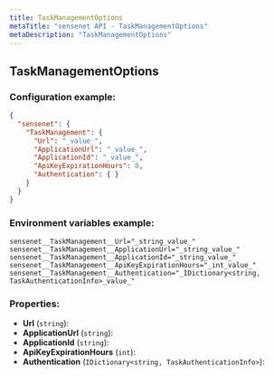 ```yaml
---
title: TaskManagementOptions
metaTitle: "sensenet API - TaskManagementOptions"
metaDescription: "TaskManagementOptions"
---
```


## TaskManagementOptions


### Configuration example:
``` json
{
  "sensenet": {
    "TaskManagement": {
      "Url": "_value_",
      "ApplicationUrl": "_value_",
      "ApplicationId": "_value_",
      "ApiKeyExpirationHours": 0,
      "Authentication": { }
    }
  }
}
```
### Environment variables example:
```
sensenet__TaskManagement__Url="_string_value_"
sensenet__TaskManagement__ApplicationUrl="_string_value_"
sensenet__TaskManagement__ApplicationId="_string_value_"
sensenet__TaskManagement__ApiKeyExpirationHours="_int_value_"
sensenet__TaskManagement__Authentication="_IDictionary<string, TaskAuthenticationInfo>_value_"
```
### Properties:
- **Url** (`string`): 
- **ApplicationUrl** (`string`): 
- **ApplicationId** (`string`): 
- **ApiKeyExpirationHours** (`int`): 
- **Authentication** (`IDictionary<string, TaskAuthenticationInfo>`): 

